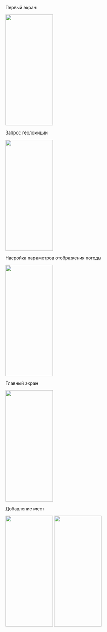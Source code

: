 Первый экран

<img src= https://github.com/miha956/MyWeather/assets/91982580/0f5415d6-6c1f-4365-913e-871e3b8d81d6 width="150" height="350">

Запрос геолокиции 

<img src= https://github.com/miha956/MyWeather/assets/91982580/01b1fe1d-a754-4b24-91a0-02445a1366fa width="150" height="350">

Насройка параметров отображения погоды 

<img src= https://github.com/miha956/MyWeather/assets/91982580/a38a94a7-a05a-417f-9b9c-485177f26fd0 width="150" height="350">

Главный экран 

<img src= https://github.com/miha956/MyWeather/assets/91982580/b5b65c0c-ad1e-4039-a1eb-877d8c775bd4 width="150" height="350">

Добавление мест 

<img src= https://github.com/miha956/MyWeather/assets/91982580/71473669-22a4-4824-8719-392940edb6d9 width="150" height="350">
<img src= https://github.com/miha956/MyWeather/assets/91982580/48d74c50-74ba-4d5c-93ef-b859b3d03267 width="150" height="350">
